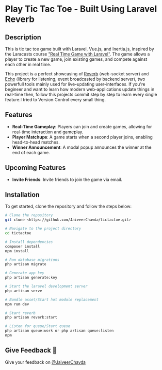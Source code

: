 # Play Tic Tac Toe - Built Using Laravel Reverb

## Description

This is tic tac toe game built with Laravel, Vue.js, and Inertia.js, inspired by the Laracasts course ["Real Time Game with Laravel"](https://laracasts.com/series/real-time-games-with-laravel).  The game allows a player to create a new game, join existing games, and compete against each other in real time. 

This project is a perfect showcasing of [Reverb](https://reverb.laravel.com/) (web-socket server) and [Echo](https://github.com/laravel/echo) (library for listening, event broadcasted by backend server), two powerfull tools mainly used for live-updating user-interfaces. 
If you're begineer and want to learn how modern web-applications update things in real-time then, follow this projects commit step by step to learn every single feature.I tried to Version Control every small thing.

## Features

- **Real-Time Gameplay**: Players can join and create games, allowing for real-time interaction and gameplay.
- **Player Matchups**: A game starts when a second player joins, enabling head-to-head matches.
- **Winner Announcement**: A modal popup announces the winner at the end of each game.

## Upcoming Features

- **Invite Friends**: Invite friends to join the game via email.

## Installation

To get started, clone the repository and follow the steps below:

```bash
# Clone the repository
git clone <https://github.com/JaiveerChavda/tictactoe.git>

# Navigate to the project directory
cd tictactoe

# Install dependencies
composer install
npm install

# Run database migrations
php artisan migrate

# Generate app key
php artisan generate:key

# Start the laravel development server
php artisan serve

# Bundle asset/Start hot module replacement 
npm run dev

# Start reverb
php artisan reverb:start

# Listen for queue/Start queue
php artisan queue:work or php artisan queue:listen
npm
```

## Give Feedback 💬

Give your feedback on [@JaiveerChavda](https://x.com/JaiveerChavda)
